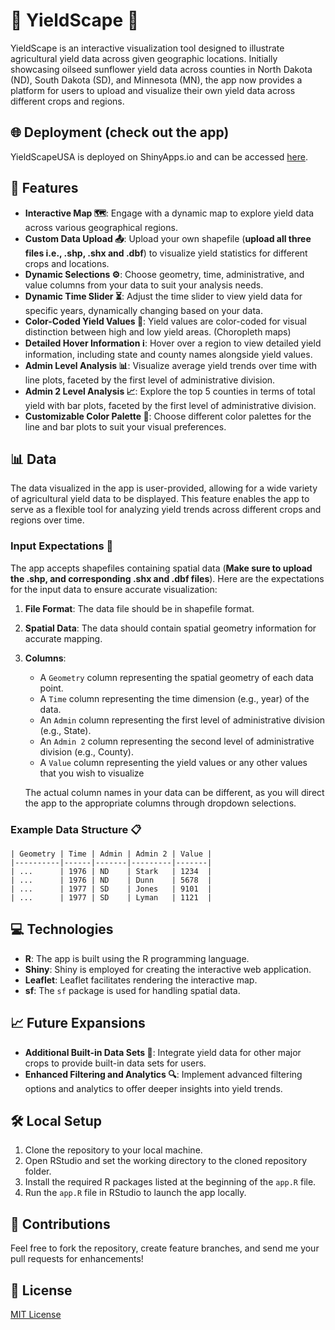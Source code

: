 
# 🌾 YieldScape 🌾

YieldScape is an interactive visualization tool designed to illustrate agricultural yield data across given geographic locations. Initially showcasing oilseed sunflower yield data across counties in North Dakota (ND), South Dakota (SD), and Minnesota (MN), the app now provides a platform for users to upload and visualize their own yield data across different crops and regions.

## 🌐 Deployment (check out the app)

YieldScapeUSA is deployed on ShinyApps.io and can be accessed [here](https://sammajumder.shinyapps.io/YieldScapeUSA/).

## 🚀 Features

- **Interactive Map 🗺️**: Engage with a dynamic map to explore yield data across various geographical regions.
- **Custom Data Upload 📤**: Upload your own shapefile (**upload all three files i.e., .shp, .shx and .dbf**) to visualize yield statistics for different crops and locations.
- **Dynamic Selections ⚙️**: Choose geometry, time, administrative, and value columns from your data to suit your analysis needs.
- **Dynamic Time Slider ⏳**: Adjust the time slider to view yield data for specific years, dynamically changing based on your data.
- **Color-Coded Yield Values 🎨**: Yield values are color-coded for visual distinction between high and low yield areas. (Choropleth maps)
- **Detailed Hover Information ℹ️**: Hover over a region to view detailed yield information, including state and county names alongside yield values.
- **Admin Level Analysis 📊**: Visualize average yield trends over time with line plots, faceted by the first level of administrative division.
- **Admin 2 Level Analysis 📈**: Explore the top 5 counties in terms of total yield with bar plots, faceted by the first level of administrative division.
- **Customizable Color Palette 🌈**: Choose different color palettes for the line and bar plots to suit your visual preferences.


## 📊 Data

The data visualized in the app is user-provided, allowing for a wide variety of agricultural yield data to be displayed. This feature enables the app to serve as a flexible tool for analyzing yield trends across different crops and regions over time.

### Input Expectations 📑
The app accepts shapefiles containing spatial data (**Make sure to upload the .shp, and corresponding .shx and .dbf files**). Here are the expectations for the input data to ensure accurate visualization:

1. **File Format**: The data file should be in shapefile format.
2. **Spatial Data**: The data should contain spatial geometry information for accurate mapping.
3. **Columns**:
   - A `Geometry` column representing the spatial geometry of each data point.
   - A `Time` column representing the time dimension (e.g., year) of the data.
   - An `Admin` column representing the first level of administrative division (e.g., State).
   - An `Admin 2` column representing the second level of administrative division (e.g., County).
   - A `Value` column representing the yield values or any other values that you wish to visualize

   The actual column names in your data can be different, as you will direct the app to the appropriate columns through dropdown selections.

### Example Data Structure 📋
```plaintext
| Geometry | Time | Admin | Admin 2 | Value |
|----------|------|-------|---------|-------|
| ...      | 1976 | ND    | Stark   | 1234  |
| ...      | 1976 | ND    | Dunn    | 5678  |
| ...      | 1977 | SD    | Jones   | 9101  |
| ...      | 1977 | SD    | Lyman   | 1121  |

```

## 💻 Technologies

- **R**: The app is built using the R programming language.
- **Shiny**: Shiny is employed for creating the interactive web application.
- **Leaflet**: Leaflet facilitates rendering the interactive map.
- **sf**: The `sf` package is used for handling spatial data.

## 📈 Future Expansions

- **Additional Built-in Data Sets 🌽**: Integrate yield data for other major crops to provide built-in data sets for users.
- **Enhanced Filtering and Analytics 🔍**: Implement advanced filtering options and analytics to offer deeper insights into yield trends.


## 🛠️ Local Setup

1. Clone the repository to your local machine.
2. Open RStudio and set the working directory to the cloned repository folder.
3. Install the required R packages listed at the beginning of the `app.R` file.
4. Run the `app.R` file in RStudio to launch the app locally.

## 🤝 Contributions

Feel free to fork the repository, create feature branches, and send me your pull requests for enhancements!

## 📜 License

[MIT License](LICENSE)

